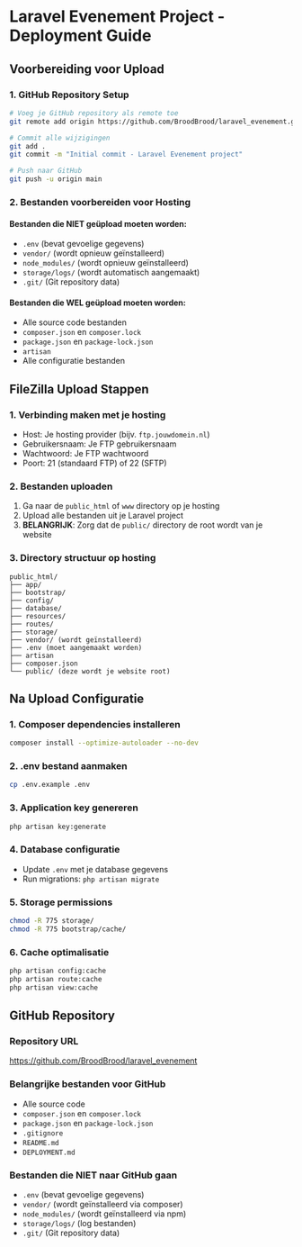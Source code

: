 # Laravel Evenement Project - Deployment Guide

## Voorbereiding voor Upload

### 1. GitHub Repository Setup
```bash
# Voeg je GitHub repository als remote toe
git remote add origin https://github.com/BroodBrood/laravel_evenement.git

# Commit alle wijzigingen
git add .
git commit -m "Initial commit - Laravel Evenement project"

# Push naar GitHub
git push -u origin main
```

### 2. Bestanden voorbereiden voor Hosting

#### Bestanden die NIET geüpload moeten worden:
- `.env` (bevat gevoelige gegevens)
- `vendor/` (wordt opnieuw geïnstalleerd)
- `node_modules/` (wordt opnieuw geïnstalleerd)
- `storage/logs/` (wordt automatisch aangemaakt)
- `.git/` (Git repository data)

#### Bestanden die WEL geüpload moeten worden:
- Alle source code bestanden
- `composer.json` en `composer.lock`
- `package.json` en `package-lock.json`
- `artisan`
- Alle configuratie bestanden

## FileZilla Upload Stappen

### 1. Verbinding maken met je hosting
- Host: Je hosting provider (bijv. `ftp.jouwdomein.nl`)
- Gebruikersnaam: Je FTP gebruikersnaam
- Wachtwoord: Je FTP wachtwoord
- Poort: 21 (standaard FTP) of 22 (SFTP)

### 2. Bestanden uploaden
1. Ga naar de `public_html` of `www` directory op je hosting
2. Upload alle bestanden uit je Laravel project
3. **BELANGRIJK**: Zorg dat de `public/` directory de root wordt van je website

### 3. Directory structuur op hosting
```
public_html/
├── app/
├── bootstrap/
├── config/
├── database/
├── resources/
├── routes/
├── storage/
├── vendor/ (wordt geïnstalleerd)
├── .env (moet aangemaakt worden)
├── artisan
├── composer.json
└── public/ (deze wordt je website root)
```

## Na Upload Configuratie

### 1. Composer dependencies installeren
```bash
composer install --optimize-autoloader --no-dev
```

### 2. .env bestand aanmaken
```bash
cp .env.example .env
```

### 3. Application key genereren
```bash
php artisan key:generate
```

### 4. Database configuratie
- Update `.env` met je database gegevens
- Run migrations: `php artisan migrate`

### 5. Storage permissions
```bash
chmod -R 775 storage/
chmod -R 775 bootstrap/cache/
```

### 6. Cache optimalisatie
```bash
php artisan config:cache
php artisan route:cache
php artisan view:cache
```

## GitHub Repository

### Repository URL
https://github.com/BroodBrood/laravel_evenement

### Belangrijke bestanden voor GitHub
- Alle source code
- `composer.json` en `composer.lock`
- `package.json` en `package-lock.json`
- `.gitignore`
- `README.md`
- `DEPLOYMENT.md`

### Bestanden die NIET naar GitHub gaan
- `.env` (bevat gevoelige gegevens)
- `vendor/` (wordt geïnstalleerd via composer)
- `node_modules/` (wordt geïnstalleerd via npm)
- `storage/logs/` (log bestanden)
- `.git/` (Git repository data) 